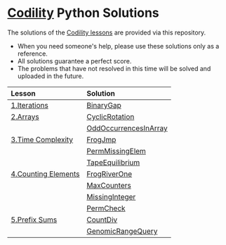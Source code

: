 <a href="https://app.codility.com/programmers/">Codility</a> Python Solutions
=====

The solutions of the <a href="https://app.codility.com/programmers/">Codility lessons</a> are provided via this repository.  
* When you need someone's help, please use these solutions only as a reference.  
* All solutions guarantee a perfect score.
* The problems that have not resolved in this time will be solved and uploaded in the future.

|Lesson|Solution|
|:---|:---|
|<a href="https://app.codility.com/programmers/lessons/1-iterations/">1.Iterations</a>|<a href="https://medium.com/@young200405/codility-lesson-01-binarygap-df4f303d77aa">BinaryGap</a>|
|<a href="https://app.codility.com/programmers/lessons/2-arrays/">2.Arrays</a>|<a href="https://medium.com/@young200405/codility-lesson-02-1-cyclicrotation-5d177f8ef064">CyclicRotation</a>|
||<a href="https://medium.com/@young200405/codility-lesson-02-2-oddoccurrencesinarray-ec5098a83f43">OddOccurrencesInArray</a>|
|<a href="https://app.codility.com/programmers/lessons/3-time_complexity/">3.Time Complexity</a>|<a href="https://medium.com/@young200405/codility-lesson-03-1-frogjmp-31b44303156e">FrogJmp</a>|
||<a href="https://medium.com/@young200405/codility-lesson-03-2-permmissingelem-5154660bae2a">PermMissingElem</a>|
||<a href="https://medium.com/@young200405/codility-lesson-03-3-tapeequilibrium-8c8d8fb6e5c0">TapeEquilibrium</a>|
|<a href="https://app.codility.com/programmers/lessons/4-counting_elements/">4.Counting Elements</a>|<a href="https://medium.com/@young200405/codility-lesson-04-1-frogriverone-ad89e58572e0">FrogRiverOne</a>|
||<a href="https://medium.com/@young200405/codility-lesson-04-2-maxcounters-1c2101df32f9">MaxCounters</a>|
||<a href="https://medium.com/@young200405/codility-lesson-04-3-missinginteger-249f4f638e72">MissingInteger</a>|
||<a href="https://yeonghyeon.medium.com/codility-lesson-04-4-permcheck-522ca1d46deb">PermCheck</a>|
|<a href="https://app.codility.com/programmers/lessons/5-prefix_sums/">5.Prefix Sums</a>|<a href="https://yeonghyeon.medium.com/codility-lesson-05-1-countdiv-9b8c044b4c0c">CountDiv</a>|
||<a href="https://yeonghyeon.medium.com/codility-lesson-05-2-genomicrangequery-29006df636f7">GenomicRangeQuery</a>|
